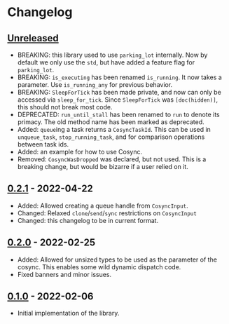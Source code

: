 # Changelog

## [Unreleased]

- BREAKING: this library used to use `parking_lot` internally. Now by default we only use the `std`, but have added a feature flag for `parking_lot`.
- BREAKING: `is_executing` has been renamed `is_running`. It now takes a parameter. Use `is_running_any` for previous behavior.
- BREAKING: `SleepForTick` has been made private, and now can only be accessed via `sleep_for_tick`. Since `SleepForTick` was `[doc(hidden)]`, this should not break most code.
- DEPRECATED: `run_until_stall` has been renamed to `run` to denote its primacy. The old method name has been marked as deprecated.
- Added: `queue`ing a task returns a `CosyncTaskId`. This can be used in `unqueue_task`, `stop_running_task`, and for comparison operations between task ids.
- Added: an example for how to use Cosync.
- Removed: `CosyncWasDropped` was declared, but not used. This is a breaking change, but would be bizarre if a user relied on it.

## [0.2.1] - 2022-04-22

- Added: Allowed creating a queue handle from `CosyncInput`.
- Changed: Relaxed `clone`/`send`/`sync` restrictions on `CosyncInput`
- Changed: this changelog to be in current format.

## [0.2.0] - 2022-02-25

- Added: Allowed for unsized types to be used as the parameter of the cosync. This enables some wild dynamic dispatch code.
- Fixed banners and minor issues.

## [0.1.0] - 2022-02-06

- Initial implementation of the library.

[unreleased]: https://github.com/sanbox-irl/cosync/compare/v0.2.1...HEAD
[0.2.1]: https://github.com/sanbox-irl/cosync/compare/v0.2.0...v0.2.1
[0.2.0]: https://github.com/sanbox-irl/cosync/compare/v0.1.0...v0.2.0
[0.1.0]: https://github.com/sanbox-irl/cosync/releases/tag/v0.1.0
